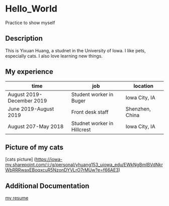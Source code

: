 # Hello_World
Practice to show myself

## Description
This is Yixuan Huang, a studnet in the University of Iowa. 
I like pets, especially cats. I also love learning new things.

## My experience
| time | job | location |
| ------- | -------- | ------- |
| August 2019-December 2019 | Student worker in Buger | Iowa City, IA |
| June 2019-August 2019 | Front desk staff | Shenzhen, China |
|August 207-May 2018 | Studnet worker in Hillcrest | Iowa City, IA |

## Picture of my cats
[cats picture] (https://iowa-my.sharepoint.com/:i:/g/personal/yhuang153_uiowa_edu/EWkNgBmIBVdNkrWbRRRwaxEBoqxcuR5NzonDYVLrO7rMUw?e=f66AE3)

## Additional Documentation
[my resume](https://iowa-my.sharepoint.com/:w:/g/personal/yhuang153_uiowa_edu/EVkZQBWqYDRHir14ywk2-tsBuzlc83CF4cxahJiAWviY3w?e=0QBL4f)
